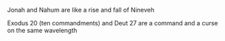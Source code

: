 
Jonah and Nahum are like a rise and fall of Nineveh

Exodus 20 (ten commandments) and Deut 27 are a command and a curse on the same wavelength

